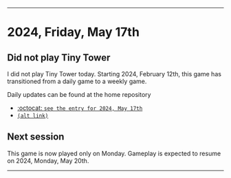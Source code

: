 
***

# 2024, Friday, May 17th

## Did not play Tiny Tower

<!-- TODO: For each weekly entry, make sure the date is correct. The day of the week should be modified in 4 places !-->

I did not play Tiny Tower today. Starting 2024, February 12th, this game has transitioned from a daily game to a weekly game.

Daily updates can be found at the home repository

- [:octocat: `see the entry for 2024, May 17th`](https://github.com/seanpm2001/SeansLifeArchive_Images_TinyTower/tree/master/tiny%20tower/2024/05_May/17/) 
- [`(alt link)`](/tiny%20tower/2024/05_May/17/)

## Next session

This game is now played only on Monday. Gameplay is expected to resume on 2024, Monday, May 20th.

***

